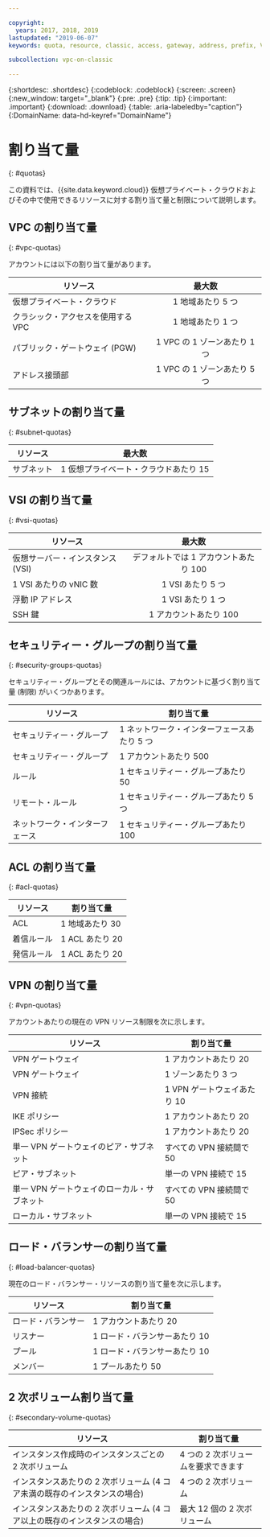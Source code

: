 ```yaml
---

copyright:
  years: 2017, 2018, 2019
lastupdated: "2019-06-07"
keywords: quota, resource, classic, access, gateway, address, prefix, VSI, vNIC, floating, SSH, key, security, group, rule, remote, peer, ACL, region, ingress, egress, VPN, policies, load balancer, listener, pool, per

subcollection: vpc-on-classic

---
```

{:shortdesc: .shortdesc}
{:codeblock: .codeblock}
{:screen: .screen}
{:new_window: target="_blank"}
{:pre: .pre}
{:tip: .tip}
{:important: .important}
{:download: .download}
{:table: .aria-labeledby="caption"}
{:DomainName: data-hd-keyref="DomainName"}

# 割り当て量
{: #quotas}

この資料では、{{site.data.keyword.cloud}} 仮想プライベート・クラウドおよびその中で使用できるリソースに対する割り当て量と制限について説明します。

## VPC の割り当て量
{: #vpc-quotas}

アカウントには以下の割り当て量があります。

|   リソース     | 最大数 |
| ------- | :------: |
| 仮想プライベート・クラウド | 1 地域あたり 5 つ |
| クラシック・アクセスを使用する VPC | 1 地域あたり 1 つ |
| パブリック・ゲートウェイ (PGW) | 1 VPC の 1 ゾーンあたり 1 つ |
| アドレス接頭部 | 1 VPC の 1 ゾーンあたり 5 つ |

## サブネットの割り当て量
{: #subnet-quotas}

|   リソース     | 最大数 |
| ------- | :------: |
| サブネット | 1 仮想プライベート・クラウドあたり 15 |


## VSI の割り当て量
{: #vsi-quotas}

|   リソース     | 最大数 |
| ------- | :------: |
| 仮想サーバー・インスタンス (VSI) | デフォルトでは 1 アカウントあたり 100 |
| 1 VSI あたりの vNIC 数 | 1 VSI あたり 5 つ |
| 浮動 IP アドレス | 1 VSI あたり 1 つ |
| SSH 鍵 | 1 アカウントあたり 100 |


## セキュリティー・グループの割り当て量
{: #security-groups-quotas}

セキュリティー・グループとその関連ルールには、アカウントに基づく割り当て量 (制限) がいくつかあります。

|リソース|割り当て量|
|--------|-----|
|セキュリティー・グループ|1 ネットワーク・インターフェースあたり 5 つ|
|セキュリティー・グループ|1 アカウントあたり 500|
|ルール|1 セキュリティー・グループあたり 50|
|リモート・ルール |1 セキュリティー・グループあたり 5 つ|
|ネットワーク・インターフェース|1 セキュリティー・グループあたり 100|

## ACL の割り当て量
{: #acl-quotas}

|リソース|割り当て量|
|--------|-----|
|ACL| 1 地域あたり 30  |
|着信ルール|1 ACL あたり 20 |
|発信ルール |1 ACL あたり 20 |

## VPN の割り当て量
{: #vpn-quotas}

アカウントあたりの現在の VPN リソース制限を次に示します。

|リソース|割り当て量|
|--------|-----|
| VPN ゲートウェイ| 1 アカウントあたり 20 |
| VPN ゲートウェイ | 1 ゾーンあたり 3 つ |
| VPN 接続 | 1 VPN ゲートウェイあたり 10 |
| IKE ポリシー | 1 アカウントあたり 20 |
| IPSec ポリシー | 1 アカウントあたり 20 |
| 単一 VPN ゲートウェイのピア・サブネット | すべての VPN 接続間で 50|
| ピア・サブネット  | 単一の VPN 接続で 15|
| 単一 VPN ゲートウェイのローカル・サブネット | すべての VPN 接続間で 50|
| ローカル・サブネット |  単一の VPN 接続で 15 |

## ロード・バランサーの割り当て量
{: #load-balancer-quotas}

現在のロード・バランサー・リソースの割り当て量を次に示します。

|リソース|割り当て量|
|--------|-----|
|ロード・バランサー| 1 アカウントあたり 20 |
|リスナー| 1 ロード・バランサーあたり 10 |
| プール | 1 ロード・バランサーあたり 10 |
| メンバー | 1 プールあたり 50 |

## 2 次ボリューム割り当て量
{: #secondary-volume-quotas}

| リソース |割り当て量|
|--------|----- |
| インスタンス作成時のインスタンスごとの 2 次ボリューム |  4 つの 2 次ボリュームを要求できます |
| インスタンスあたりの 2 次ボリューム (4 コア未満の既存のインスタンスの場合) | 4 つの 2 次ボリューム |
| インスタンスあたりの 2 次ボリューム (4 コア以上の既存のインスタンスの場合) | 最大 12 個の 2 次ボリューム |


